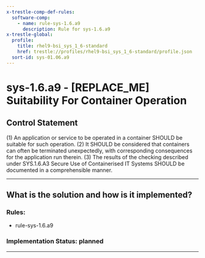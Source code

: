 ```yaml
---
x-trestle-comp-def-rules:
  software-comp:
    - name: rule-sys-1.6.a9
      description: Rule for sys-1.6.a9
x-trestle-global:
  profile:
    title: rhel9-bsi_sys_1_6-standard
    href: trestle://profiles/rhel9-bsi_sys_1_6-standard/profile.json
  sort-id: sys-01.06.a9
---
```


# sys-1.6.a9 - \[REPLACE_ME\] Suitability For Container Operation

## Control Statement

(1) An application or service to be operated in a container SHOULD be suitable for such operation. (2) It SHOULD be considered that containers can often be terminated unexpectedly, with corresponding consequences for the application run therein. (3) The results of the checking described under SYS.1.6.A3 Secure Use of Containerised IT Systems SHOULD be documented in a comprehensible manner.

______________________________________________________________________

## What is the solution and how is it implemented?

<!-- For implementation status enter one of: implemented, partial, planned, alternative, not-applicable -->

<!-- Note that the list of rules under ### Rules: is read-only and changes will not be captured after assembly to JSON -->

<!-- Add control implementation description here for control: sys-1.6.a9 -->

### Rules:

  - rule-sys-1.6.a9

### Implementation Status: planned

______________________________________________________________________
